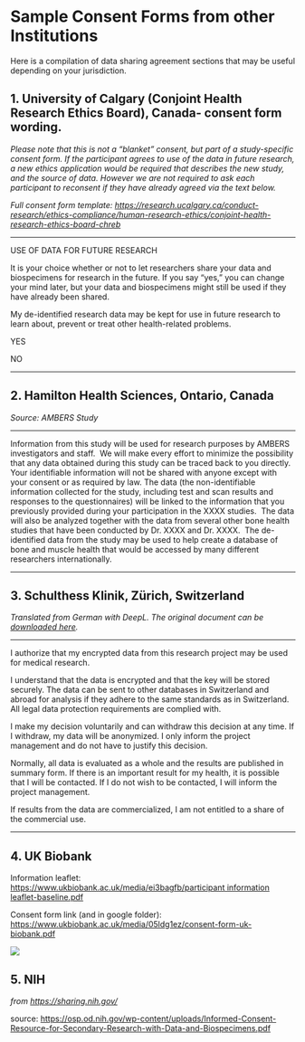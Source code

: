 # Sample Consent Forms from other Institutions

Here is a compilation of data sharing agreement sections that may be useful depending on your jurisdiction.

## **1. University of Calgary (Conjoint Health Research Ethics Board), Canada- consent form wording**.

*Please note that this is not a “blanket” consent, but part of a study-specific consent form. If the participant agrees to use of the data in future research, a new ethics application would be required that describes the new study, and the source of data. However we are not required to ask each participant to reconsent if they have already agreed via the text below.*

*Full consent form template: <https://research.ucalgary.ca/conduct-research/ethics-compliance/human-research-ethics/conjoint-health-research-ethics-board-chreb>*

------------------------------------------------------------------------

USE OF DATA FOR FUTURE RESEARCH

It is your choice whether or not to let researchers share your data and biospecimens for research in the future. If you say “yes,” you can change your mind later, but your data and biospecimens might still be used if they have already been shared.

My de-identified research data may be kept for use in future research to learn about, prevent or treat other health-related problems.

YES

NO

------------------------------------------------------------------------

## 2. Hamilton Health Sciences, Ontario, Canada

*Source: AMBERS Study*

------------------------------------------------------------------------

Information from this study will be used for research purposes by AMBERS investigators and staff.  We will make every effort to minimize the possibility that any data obtained during this study can be traced back to you directly. Your identifiable information will not be shared with anyone except with your consent or as required by law. The data (the non-identifiable information collected for the study, including test and scan results and responses to the questionnaires) will be linked to the information that you previously provided during your participation in the XXXX studies.  The data will also be analyzed together with the data from several other bone health studies that have been conducted by Dr. XXXX and Dr. XXXX.  The de-identified data from the study may be used to help create a database of bone and muscle health that would be accessed by many different researchers internationally.

------------------------------------------------------------------------

## 3. Schulthess Klinik, Zürich, Switzerland

*Translated from German with DeepL. The original document can be [downloaded here](https://drive.google.com/file/d/1pXx9_CDnkHoYHi4C_APd3p85M0EIXTKb/view?usp=sharing "Schulthess Data Sharing Consent Template").*

------------------------------------------------------------------------

I authorize that my encrypted data from this research project may be used for medical research. 

I understand that the data is encrypted and that the key will be stored securely. The data can be sent to other databases in Switzerland and abroad for analysis if they adhere to the same standards as in Switzerland. All legal data protection requirements are complied with.

I make my decision voluntarily and can withdraw this decision at any time. If I withdraw, my data will be anonymized. I only inform the project management and do not have to justify this decision.

Normally, all data is evaluated as a whole and the results are published in summary form. If there is an important result for my health, it is possible that I will be contacted. If I do not wish to be contacted, I will inform the project management.

If results from the data are commercialized, I am not entitled to a share of the commercial use.

------------------------------------------------------------------------

## **4. UK Biobank**

Information leaflet: [https://www.ukbiobank.ac.uk/media/ei3bagfb/participant information leaflet-baseline.pdf](https://www.ukbiobank.ac.uk/media/ei3bagfb/participant_information_leaflet-baseline.pdf)

Consent form link (and in google folder): <https://www.ukbiobank.ac.uk/media/05ldg1ez/consent-form-uk-biobank.pdf>

![](https://lh7-us.googleusercontent.com/vaZQ8w4M7JNouAH8FWiYvJC2WeSx4pgTlj8bjN0rYtfxzQ2Cc_W8UxzWPTprJGBp_s3IgF9Y9oxOPbIlphMaRVYgcQrS2tyVpk8IiuB6DW2L3NCY1ZtR6WtiHKlsc7Nxn4mPl08VpfsdDrKzJfMeyUg)

## 5. NIH

*from <https://sharing.nih.gov/>*

source: <https://osp.od.nih.gov/wp-content/uploads/Informed-Consent-Resource-for-Secondary-Research-with-Data-and-Biospecimens.pdf>
